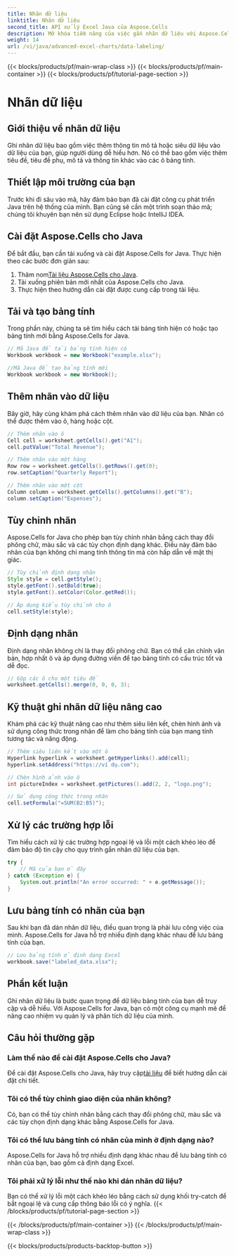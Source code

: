```yaml
---
title: Nhãn dữ liệu
linktitle: Nhãn dữ liệu
second_title: API xử lý Excel Java của Aspose.Cells
description: Mở khóa tiềm năng của việc gắn nhãn dữ liệu với Aspose.Cells cho Java. Tìm hiểu các kỹ thuật từng bước.
weight: 14
url: /vi/java/advanced-excel-charts/data-labeling/
---
```


{{< blocks/products/pf/main-wrap-class >}}
{{< blocks/products/pf/main-container >}}
{{< blocks/products/pf/tutorial-page-section >}}

# Nhãn dữ liệu


## Giới thiệu về nhãn dữ liệu

Ghi nhãn dữ liệu bao gồm việc thêm thông tin mô tả hoặc siêu dữ liệu vào dữ liệu của bạn, giúp người dùng dễ hiểu hơn. Nó có thể bao gồm việc thêm tiêu đề, tiêu đề phụ, mô tả và thông tin khác vào các ô bảng tính.

## Thiết lập môi trường của bạn

Trước khi đi sâu vào mã, hãy đảm bảo bạn đã cài đặt công cụ phát triển Java trên hệ thống của mình. Bạn cũng sẽ cần một trình soạn thảo mã; chúng tôi khuyên bạn nên sử dụng Eclipse hoặc IntelliJ IDEA.

## Cài đặt Aspose.Cells cho Java

Để bắt đầu, bạn cần tải xuống và cài đặt Aspose.Cells for Java. Thực hiện theo các bước đơn giản sau:

1.  Thăm nom[Tài liệu Aspose.Cells cho Java](https://reference.aspose.com/cells/java/).
2. Tải xuống phiên bản mới nhất của Aspose.Cells cho Java.
3. Thực hiện theo hướng dẫn cài đặt được cung cấp trong tài liệu.

## Tải và tạo bảng tính

Trong phần này, chúng ta sẽ tìm hiểu cách tải bảng tính hiện có hoặc tạo bảng tính mới bằng Aspose.Cells for Java.

```java
// Mã Java để tải bảng tính hiện có
Workbook workbook = new Workbook("example.xlsx");

//Mã Java để tạo bảng tính mới
Workbook workbook = new Workbook();
```

## Thêm nhãn vào dữ liệu

Bây giờ, hãy cùng khám phá cách thêm nhãn vào dữ liệu của bạn. Nhãn có thể được thêm vào ô, hàng hoặc cột.

```java
// Thêm nhãn vào ô
Cell cell = worksheet.getCells().get("A1");
cell.putValue("Total Revenue");

// Thêm nhãn vào một hàng
Row row = worksheet.getCells().getRows().get(0);
row.setCaption("Quarterly Report");

// Thêm nhãn vào một cột
Column column = worksheet.getCells().getColumns().get("B");
column.setCaption("Expenses");
```

## Tùy chỉnh nhãn

Aspose.Cells for Java cho phép bạn tùy chỉnh nhãn bằng cách thay đổi phông chữ, màu sắc và các tùy chọn định dạng khác. Điều này đảm bảo nhãn của bạn không chỉ mang tính thông tin mà còn hấp dẫn về mặt thị giác.

```java
// Tùy chỉnh định dạng nhãn
Style style = cell.getStyle();
style.getFont().setBold(true);
style.getFont().setColor(Color.getRed());

// Áp dụng kiểu tùy chỉnh cho ô
cell.setStyle(style);
```

## Định dạng nhãn

Định dạng nhãn không chỉ là thay đổi phông chữ. Bạn có thể căn chỉnh văn bản, hợp nhất ô và áp dụng đường viền để tạo bảng tính có cấu trúc tốt và dễ đọc.

```java
// Gộp các ô cho một tiêu đề
worksheet.getCells().merge(0, 0, 0, 3);
```

## Kỹ thuật ghi nhãn dữ liệu nâng cao

Khám phá các kỹ thuật nâng cao như thêm siêu liên kết, chèn hình ảnh và sử dụng công thức trong nhãn để làm cho bảng tính của bạn mang tính tương tác và năng động.

```java
// Thêm siêu liên kết vào một ô
Hyperlink hyperlink = worksheet.getHyperlinks().add(cell);
hyperlink.setAddress("https://ví dụ.com");

// Chèn hình ảnh vào ô
int pictureIndex = worksheet.getPictures().add(2, 2, "logo.png");

// Sử dụng công thức trong nhãn
cell.setFormula("=SUM(B2:B5)");
```

## Xử lý các trường hợp lỗi

Tìm hiểu cách xử lý các trường hợp ngoại lệ và lỗi một cách khéo léo để đảm bảo độ tin cậy cho quy trình gắn nhãn dữ liệu của bạn.

```java
try {
    // Mã của bạn ở đây
} catch (Exception e) {
    System.out.println("An error occurred: " + e.getMessage());
}
```

## Lưu bảng tính có nhãn của bạn

Sau khi bạn đã dán nhãn dữ liệu, điều quan trọng là phải lưu công việc của mình. Aspose.Cells for Java hỗ trợ nhiều định dạng khác nhau để lưu bảng tính của bạn.

```java
// Lưu bảng tính ở định dạng Excel
workbook.save("labeled_data.xlsx");
```

## Phần kết luận

Ghi nhãn dữ liệu là bước quan trọng để dữ liệu bảng tính của bạn dễ truy cập và dễ hiểu. Với Aspose.Cells for Java, bạn có một công cụ mạnh mẽ để nâng cao nhiệm vụ quản lý và phân tích dữ liệu của mình.

## Câu hỏi thường gặp

### Làm thế nào để cài đặt Aspose.Cells cho Java?

 Để cài đặt Aspose.Cells cho Java, hãy truy cập[tài liệu](https://reference.aspose.com/cells/java/) để biết hướng dẫn cài đặt chi tiết.

### Tôi có thể tùy chỉnh giao diện của nhãn không?

Có, bạn có thể tùy chỉnh nhãn bằng cách thay đổi phông chữ, màu sắc và các tùy chọn định dạng khác bằng Aspose.Cells for Java.

### Tôi có thể lưu bảng tính có nhãn của mình ở định dạng nào?

Aspose.Cells for Java hỗ trợ nhiều định dạng khác nhau để lưu bảng tính có nhãn của bạn, bao gồm cả định dạng Excel.

### Tôi phải xử lý lỗi như thế nào khi dán nhãn dữ liệu?

Bạn có thể xử lý lỗi một cách khéo léo bằng cách sử dụng khối try-catch để bắt ngoại lệ và cung cấp thông báo lỗi có ý nghĩa.
{{< /blocks/products/pf/tutorial-page-section >}}

{{< /blocks/products/pf/main-container >}}
{{< /blocks/products/pf/main-wrap-class >}}

{{< blocks/products/products-backtop-button >}}
